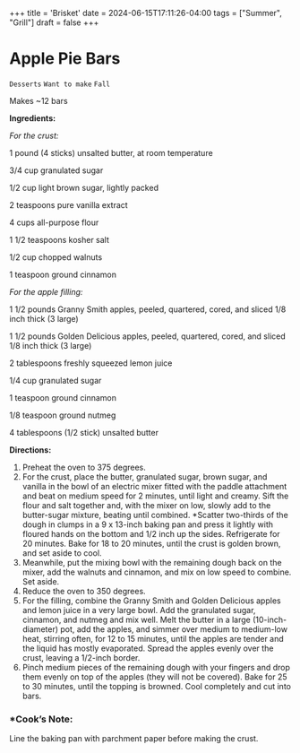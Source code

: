 +++
title = 'Brisket'
date = 2024-06-15T17:11:26-04:00
tags = ["Summer", "Grill"]
draft = false
+++
# Apple Pie Bars

`Desserts` `Want to make` `Fall`

Makes ~12 bars

**Ingredients:**

_For the crust:_

1 pound (4 sticks) unsalted butter, at room temperature

3/4 cup granulated sugar

1/2 cup light brown sugar, lightly packed

2 teaspoons pure vanilla extract

4 cups all-purpose flour

1 1/2 teaspoons kosher salt

1/2 cup chopped walnuts

1 teaspoon ground cinnamon

_For the apple filling:_

1 1/2 pounds Granny Smith apples, peeled, quartered, cored, and sliced 1/8 inch thick (3 large)

1 1/2 pounds Golden Delicious apples, peeled, quartered, cored, and sliced 1/8 inch thick (3 large)

2 tablespoons freshly squeezed lemon juice

1/4 cup granulated sugar

1 teaspoon ground cinnamon

1/8 teaspoon ground nutmeg

4 tablespoons (1/2 stick) unsalted butter

**Directions:**

1. Preheat the oven to 375 degrees.
2. For the crust, place the butter, granulated sugar, brown sugar, and vanilla in the bowl of an electric mixer fitted with the paddle attachment and beat on medium speed for 2 minutes, until light and creamy. Sift the flour and salt together and, with the mixer on low, slowly add to the butter-sugar mixture, beating until combined. *Scatter two-thirds of the dough in clumps in a 9 x 13-inch baking pan and press it lightly with floured hands on the bottom and 1/2 inch up the sides. Refrigerate for 20 minutes. Bake for 18 to 20 minutes, until the crust is golden brown, and set aside to cool.
3. Meanwhile, put the mixing bowl with the remaining dough back on the mixer, add the walnuts and cinnamon, and mix on low speed to combine. Set aside.
4. Reduce the oven to 350 degrees.
5. For the filling, combine the Granny Smith and Golden Delicious apples and lemon juice in a very large bowl. Add the granulated sugar, cinnamon, and nutmeg and mix well. Melt the butter in a large (10-inch-diameter) pot, add the apples, and simmer over medium to medium-low heat, stirring often, for 12 to 15 minutes, until the apples are tender and the liquid has mostly evaporated. Spread the apples evenly over the crust, leaving a 1/2-inch border.
6. Pinch medium pieces of the remaining dough with your fingers and drop them evenly on top of the apples (they will not be covered). Bake for 25 to 30 minutes, until the topping is browned. Cool completely and cut into bars.

### *Cook’s Note:

Line the baking pan with parchment paper before making the crust.
